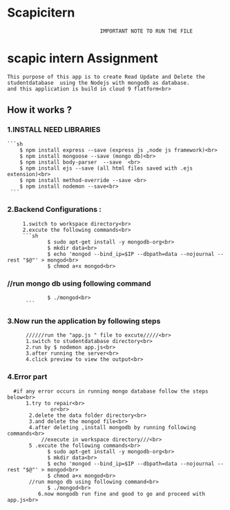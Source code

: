 # Scapicitern
                                  IMPORTANT NOTE TO RUN THE FILE
  
  # scapic intern Assignment
    This purpose of this app is to create Read Update and Delete the studentdatabase  using the Nodejs with mongodb as database.
    and this application is build in cloud 9 flatform<br>
  ## How it works ?
   ###  1.INSTALL NEED LIBRARIES
    ```sh
        $ npm install express --save (express js ,node js framework)<br>
        $ npm install mongoose --save (mongo db)<br>
        $ npm install body-parser  --save  <br>
        $ npm install ejs --save (all html files saved with .ejs extension)<br>
        $ npm install method-override --save <br>
        $ npm install nodemon --save<br>
     ```    
  ###  2.Backend Configurations :
         1.switch to workspace directory<br>
         2.excute the following commands<br>
         ```sh
                 $ sudo apt-get install -y mongodb-org<br>
                 $ mkdir data<br>
                 $ echo 'mongod --bind_ip=$IP --dbpath=data --nojournal --rest "$@"' > mongod<br>
                 $ chmod a+x mongod<br>
 ### //run mongo db using following command
                 $ ./mongod<br>
          ```       
  ### 3.Now run the application by following steps
          //////run the "app.js " file to excute/////<br>
          1.switch to studentdatabase directory<br>
          2.run by $ nodemon app.js<br>
          3.after running the server<br>
          4.click preview to view the output<br>
          
  ### 4.Error part
      #if any error occurs in running mongo database follow the steps below<br>
          1.try to repair<br>
                  or<br>
           2.delete the data folder directory<br>
           3.and delete the mongod file<br>
           4.after deleting ,install mongodb by running following commands<br>
               //execute in workspace directory///<br>
           5 .excute the following commands<br>
                 $ sudo apt-get install -y mongodb-org<br>
                 $ mkdir data<br>
                 $ echo 'mongod --bind_ip=$IP --dbpath=data --nojournal --rest "$@"' > mongod<br>
                 $ chmod a+x mongod<br>
           //run mongo db using following command<br>
                 $ ./mongod<br>
              6.now mongodb run fine and good to go and proceed with app.js<br>
              
          
    
 
